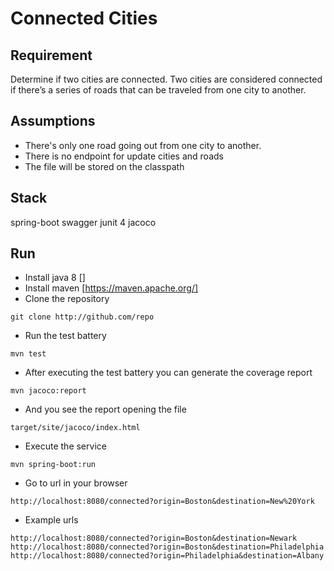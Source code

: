Connected Cities
================

Requirement
------------

Determine if two cities are connected. Two cities are considered
connected if there’s a series of roads that can be traveled from one city
to another.

Assumptions
----------

- There's only one road going out from one city to another.
- There is no endpoint for update cities and roads
- The file will be stored on the classpath

Stack
-----

spring-boot
swagger
junit 4
jacoco

Run
---

- Install java 8   [] 
- Install maven    [https://maven.apache.org/]
- Clone the repository
```
git clone http://github.com/repo
```
- Run the test battery
```
mvn test
```
- After executing the test battery you can generate the coverage report
```
mvn jacoco:report
```
- And you see the report opening the file
```
target/site/jacoco/index.html
```
- Execute the service
```
mvn spring-boot:run
```
- Go to url in your browser
```
http://localhost:8080/connected?origin=Boston&destination=New%20York
```
- Example urls
```
http://localhost:8080/connected?origin=Boston&destination=Newark
http://localhost:8080/connected?origin=Boston&destination=Philadelphia
http://localhost:8080/connected?origin=Philadelphia&destination=Albany
```

